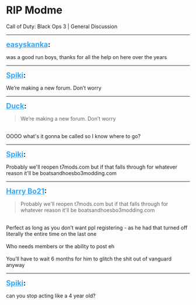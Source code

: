 # RIP Modme
Call of Duty: Black Ops 3 | General Discussion

---
<strong style="font-size: 1.4em;"><span style="text-decoration: underline;text-decoration-color: #34a7f9;"><span style="color:#34a7f9;">easyskanka</span></span>:</strong>

<p>was a good run boys, thanks for all the help on here over the years</p>

---
<strong style="font-size: 1.4em;"><span style="text-decoration: underline;text-decoration-color: #34a7f9;"><span style="color:#34a7f9;">Spiki</span></span>:</strong>

<p>We’re making a new forum. Don’t worry</p>

---
<strong style="font-size: 1.4em;"><span style="text-decoration: underline;text-decoration-color: #34a7f9;"><span style="color:#34a7f9;">Duck</span></span>:</strong>

<p><blockquote>We’re making a new forum. Don’t worry<br /></blockquote><br />OOOO what&#39;s it gonna be called so I know where to go?</p>

---
<strong style="font-size: 1.4em;"><span style="text-decoration: underline;text-decoration-color: #34a7f9;"><span style="color:#34a7f9;">Spiki</span></span>:</strong>

<p>Probably we&#39;ll reopen t7mods.com but if that falls through for whatever reason it&#39;ll be boatsandhoesbo3modding.com</p>

---
<strong style="font-size: 1.4em;"><span style="text-decoration: underline;text-decoration-color: #34a7f9;"><span style="color:#34a7f9;">Harry Bo21</span></span>:</strong>

<p><blockquote>Probably we&#39;ll reopen t7mods.com but if that falls through for whatever reason it&#39;ll be boatsandhoesbo3modding.com<br /></blockquote><br />Perfect as long as you don’t want ppl registering - as he had that turned off literally the entire time on the last one<br /><br />Who needs members or the ability to post eh<br /><br />You’ll have to wait 6 months for him to glitch the shit out of vanguard anyway</p>

---
<strong style="font-size: 1.4em;"><span style="text-decoration: underline;text-decoration-color: #34a7f9;"><span style="color:#34a7f9;">Spiki</span></span>:</strong>

<p>can you stop acting like a 4 year old?</p>
